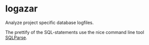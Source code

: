 # logazar
Analyze project specific database logfiles.

The prettify of the SQL-statements use the nice command line tool [SQLParse](https://github.com/andialbrecht/sqlparse).